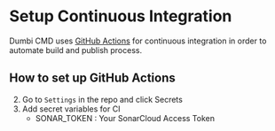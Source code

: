 # Setup Continuous Integration

Dumbi CMD uses [GitHub Actions](https://github.com/features/actions) for continuous integration in order to automate build and publish process.

## How to set up GitHub Actions
2. Go to `Settings` in the repo and click Secrets
3. Add secret variables for CI
   - SONAR_TOKEN : Your SonarCloud Access Token

